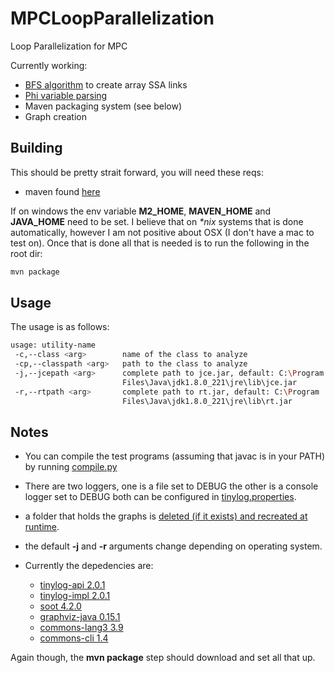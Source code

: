 # MPCLoopParallelization

Loop Parallelization for MPC

Currently working:

* [BFS algorithm](https://github.com/FireElementalNE/MPCLoopParallelization/blob/master/src/main/java/Analysis.java#L285-L304) to create array SSA links
* [Phi variable parsing](https://github.com/FireElementalNE/MPCLoopParallelization/blob/master/src/main/java/VariableVisitor.java)
* Maven packaging system (see below)
* Graph creation

## Building

This should be pretty strait forward, you will need these reqs:

* maven found [here](https://maven.apache.org/install.html)

If on windows the env variable **M2_HOME**, **MAVEN_HOME** and **JAVA_HOME** need to be set.
I believe that on _*nix_ systems that is done automatically, however I am not positive about OSX 
(I don't have a mac to test on). Once that is done all that is needed is to run the following in the root dir:
```bash
mvn package
```

## Usage

The usage is as follows:
```bash
usage: utility-name
 -c,--class <arg>        name of the class to analyze
 -cp,--classpath <arg>   path to the class to analyze
 -j,--jcepath <arg>      complete path to jce.jar, default: C:\Program
                         Files\Java\jdk1.8.0_221\jre\lib\jce.jar
 -r,--rtpath <arg>       complete path to rt.jar, default: C:\Program
                         Files\Java\jdk1.8.0_221\jre\lib\rt.jar
```

## Notes

* You can compile the test programs (assuming that javac is in your PATH) by running
[compile.py](https://github.com/FireElementalNE/MPCLoopParallelization/blob/master/compile.py)

* There are two loggers, one is a file set to DEBUG the other is a console logger set to DEBUG both can be configured in [tinylog.properties](https://github.com/FireElementalNE/MPCLoopParallelization/blob/master/src/main/resources/tinylog.properties).

* a folder that holds the graphs is [deleted (if it exists) and recreated at runtime](https://github.com/FireElementalNE/MPCLoopParallelization/blob/master/src/main/java/Main.java#L21-L53).

* the default **-j** and **-r** arguments change depending on operating system.

* Currently the depedencies are:
    *  [tinylog-api 2.0.1](https://mvnrepository.com/artifact/org.tinylog/tinylog-api/2.0.1)
    * [tinylog-impl 2.0.1](https://mvnrepository.com/artifact/org.tinylog/tinylog-impl/2.0.1)
    * [soot 4.2.0](https://mvnrepository.com/artifact/ca.mcgill.sable/soot/4.1.0)
    * [graphviz-java 0.15.1](https://mvnrepository.com/artifact/guru.nidi/graphviz-java/0.15.1)
    * [commons-lang3 3.9](https://mvnrepository.com/artifact/org.apache.commons/commons-lang3/3.9)
    * [commons-cli 1.4](https://mvnrepository.com/artifact/commons-cli/commons-cli/1.4)

Again though, the **mvn package** step should download and set all that up.
